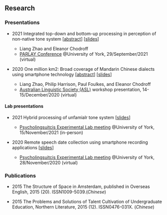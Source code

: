 ## Research

### Presentations

- 2021  Integrated top-down and bottom-up processing in perception of non-native tone system  [[abstract]()]  [[slides]()] 
  - Liang Zhao and Eleanor Chodroff
  - [PARLAY Conference](http://parlayconference.altervista.org/?doing_wp_cron=1639720804.8743081092834472656250) @University of York, 29/September/2021 (virtual)
  
  
- 2020  One million km2: Broad coverage of Mandarin Chinese dialects using smartphone technology [[abstract]()]  [[slides]()] 
  - Liang Zhao, Philip Harrison, Paul Foulkes, and Eleanor Chodroff
  - [Australian Linguistic Society (ASL)](https://als.asn.au/Conference/Past-Conferences/Conference-2020/Conference2020) workshop presentation, 14-15/December/2020 (virtual) 


#### Lab presentations
- 2021  Hybrid processing of unfamialr tone system  [[slides]()] 
  - [Psycholingsuitcis Experimental Lab meeting](https://whyps.york.ac.uk) @University of York, 15/November/2021 (in-person)

- 2020 Remote speech date collection using smartphone recording applications  [[slides]()] 
  - [Psycholingsuitcis Experimental Lab meeting](https://whyps.york.ac.uk) @University of York, 28/November/2020 (virtual)



### Publications

- 2015	The Structure of Space in Amsterdam, published in Overseas English, 2015 (20). ISSN1009-5039.(*Chinese*)


- 2015	The Problems and Solutions of Talent Cultivation of Undergraduate Education, Northern Literature, 2015 (12). ISSN0476-031X. (*Chinese*)
